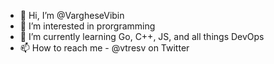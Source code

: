 - 👋 Hi, I’m @VargheseVibin
- 👀 I’m interested in prorgramming
- 🌱 I’m currently learning Go, C++, JS, and all things DevOps
- 📫 How to reach me - @vtresv on Twitter

<!---
VargheseVibin/VargheseVibin is a ✨ special ✨ repository because its `README.md` (this file) appears on your GitHub profile.
You can click the Preview link to take a look at your changes.
--->

